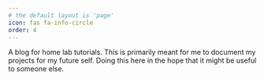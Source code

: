 ```yaml
---
# the default layout is 'page'
icon: fas fa-info-circle
order: 4
---
```


A blog for home lab tutorials. This is primarily meant for me to document my projects for my future self. Doing this here in the hope that it might be useful to someone else.
